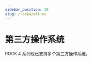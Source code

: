 ```yaml
---
sidebar_position: 30
slug: /rock4/alt-os
---
```


# 第三方操作系统

ROCK 4 系列现已支持多个第三方操作系统。

<DocCardList />
